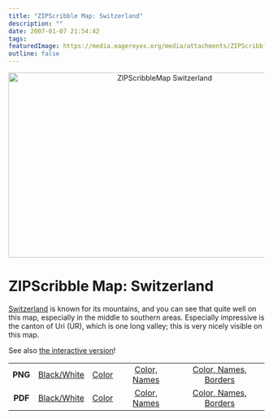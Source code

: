 ```yaml
---
title: "ZIPScribble Map: Switzerland"
description: ""
date: 2007-01-07 21:54:42
tags: 
featuredImage: https://media.eagereyes.org/media/attachments/ZIPScribbleMaps/ZIPScribbleMap-Switzerland-color-names-borders.png
outline: false
---
```


<p align="center"><img class="aligncenter" title="ZIPScribbleMap Switzerland" src="https://media.eagereyes.org/media/attachments/ZIPScribbleMaps/ZIPScribbleMap-Switzerland-color-names-borders.png" alt="ZIPScribbleMap Switzerland" width="599" height="364" border="0" /></p>

# ZIPScribble Map: Switzerland

<a href="http://en.wikipedia.org/wiki/Switzerland">Switzerland</a> is known for its mountains, and you can see that quite well on this map, especially in the middle to southern areas. Especially impressive is the canton of Uri (UR), which is one long valley; this is very nicely visible on this map.

See also <a href="/zipscribble-maps/interactive-zipscribble-map#CH">the interactive version</a>!

<table width="80%" border="0" align="center">
<tbody>
<tr>
<td align="center"><strong>PNG</strong></td>
<td align="center"><a href="https://media.eagereyes.org/media/attachments/ZIPScribbleMaps/ZIPScribbleMap-Switzerland.png" target="_blank" rel="slb_off">Black/White</a></td>
<td align="center"><a href="https://media.eagereyes.org/media/attachments/ZIPScribbleMaps/ZIPScribbleMap-Switzerland-color.png" target="_blank" rel="slb_off">Color</a></td>
<td align="center"><a href="https://media.eagereyes.org/media/attachments/ZIPScribbleMaps/ZIPScribbleMap-Switzerland-color-names.png" target="_blank" rel="slb_off">Color, Names</a></td>
<td align="center"><a href="https://media.eagereyes.org/media/attachments/ZIPScribbleMaps/ZIPScribbleMap-Switzerland-color-names-borders.png" target="_blank" rel="slb_off">Color, Names, Borders</a></td>
</tr>
<tr>
<td align="center"><strong>PDF</strong></td>
<td align="center"><a href="https://media.eagereyes.org/media/attachments/ZIPScribbleMaps/ZIPScribbleMap-Switzerland.pdf" target="_blank">Black/White</a></td>
<td align="center"><a href="https://media.eagereyes.org/media/attachments/ZIPScribbleMaps/ZIPScribbleMap-Switzerland-color.pdf" target="_blank">Color </a></td>
<td align="center"><a href="https://media.eagereyes.org/media/attachments/ZIPScribbleMaps/ZIPScribbleMap-Switzerland-color-names.pdf" target="_blank">Color, Names</a></td>
<td align="center"><a href="https://media.eagereyes.org/media/attachments/ZIPScribbleMaps/ZIPScribbleMap-Switzerland-color-names-borders.pdf" target="_blank">Color, Names, Borders</a></td>
</tr>
</tbody>
</table>


<PostedBy />


